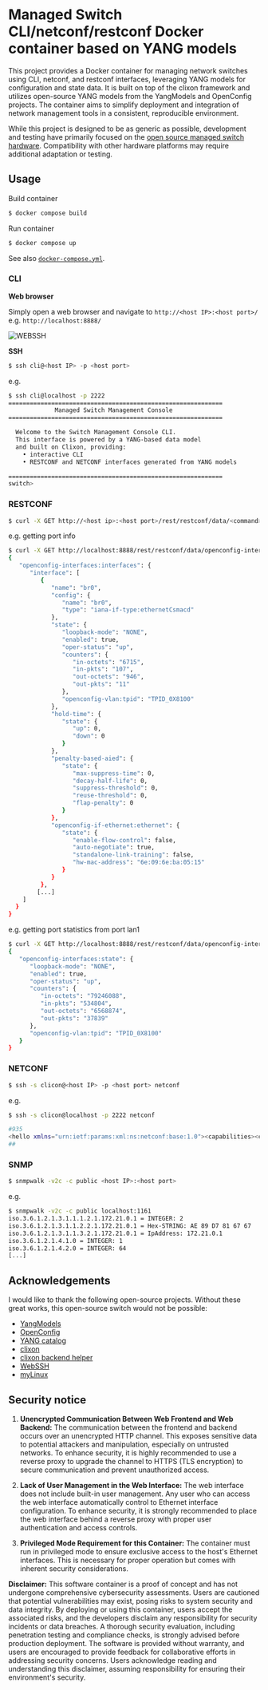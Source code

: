 
# Managed Switch CLI/netconf/restconf Docker container based on YANG models

This project provides a Docker container for managing network switches using CLI, netconf, and restconf interfaces, leveraging YANG models for configuration and state data. It is built on top of the clixon framework and utilizes open-source YANG models from the YangModels and OpenConfig projects. The container aims to simplify deployment and integration of network management tools in a consistent, reproducible environment.

While this project is designed to be as generic as possible, development and testing have primarily focused on the [open source managed switch hardware](https://github.com/AlbrechtL/rpi-managed-switch-4-port). Compatibility with other hardware platforms may require additional adaptation or testing.

## Usage

Build container

```bash
$ docker compose build
```

Run container

```bash
$ docker compose up
```

See also [`docker-compose.yml`](https://github.com/AlbrechtL/managed-switch-yang-netconf-cli-docker/blob/main/docker-compose.yml).


### CLI

**Web browser**

Simply open a web browser and navigate to `http://<host IP>:<host port>/` e.g. `http://localhost:8888/`

![WEBSSH](pictures/screenshot-web-interface.png)

**SSH**

```bash
$ ssh cli@<host IP> -p <host port> 
```
e.g. 

```bash
$ ssh cli@localhost -p 2222
============================================================
             Managed Switch Management Console
============================================================

  Welcome to the Switch Management Console CLI.
  This interface is powered by a YANG-based data model
  and built on Clixon, providing:
    • interactive CLI
    • RESTCONF and NETCONF interfaces generated from YANG models

============================================================
switch>
```

### RESTCONF

```bash
$ curl -X GET http://<host ip>:<host port>/rest/restconf/data/<command>
```

e.g. getting port info

```bash
$ curl -X GET http://localhost:8888/rest/restconf/data/openconfig-interfaces:interfaces
{
   "openconfig-interfaces:interfaces": {
      "interface": [
         {
            "name": "br0",
            "config": {
               "name": "br0",
               "type": "iana-if-type:ethernetCsmacd"
            },
            "state": {
               "loopback-mode": "NONE",
               "enabled": true,
               "oper-status": "up",
               "counters": {
                  "in-octets": "6715",
                  "in-pkts": "107",
                  "out-octets": "946",
                  "out-pkts": "11"
               },
               "openconfig-vlan:tpid": "TPID_0X8100"
            },
            "hold-time": {
               "state": {
                  "up": 0,
                  "down": 0
               }
            },
            "penalty-based-aied": {
               "state": {
                  "max-suppress-time": 0,
                  "decay-half-life": 0,
                  "suppress-threshold": 0,
                  "reuse-threshold": 0,
                  "flap-penalty": 0
               }
            },
            "openconfig-if-ethernet:ethernet": {
               "state": {
                  "enable-flow-control": false,
                  "auto-negotiate": true,
                  "standalone-link-training": false,
                  "hw-mac-address": "6e:09:6e:ba:05:15"
               }
            }
         },
        [...]
    ]
  }
}
```

e.g. getting port statistics from port lan1

```bash
$ curl -X GET http://localhost:8888/rest/restconf/data/openconfig-interfaces:interfaces/interface=lan1/state
{
   "openconfig-interfaces:state": {
      "loopback-mode": "NONE",
      "enabled": true,
      "oper-status": "up",
      "counters": {
         "in-octets": "79246088",
         "in-pkts": "534804",
         "out-octets": "6568874",
         "out-pkts": "37839"
      },
      "openconfig-vlan:tpid": "TPID_0X8100"
   }
}
```

### NETCONF

```bash
$ ssh -s clicon@<host IP> -p <host port> netconf
```
e.g. 

```bash
$ ssh -s clicon@localhost -p 2222 netconf

#935
<hello xmlns="urn:ietf:params:xml:ns:netconf:base:1.0"><capabilities><capability>urn:ietf:params:netconf:base:1.1</capability><capability>urn:ietf:params:netconf:base:1.0</capability><capability>urn:ietf:params:netconf:capability:yang-library:1.1?revision=2019-01-04&amp;module-set-id=0</capability><capability>urn:ietf:params:netconf:capability:candidate:1.0</capability><capability>urn:ietf:params:netconf:capability:validate:1.1</capability><capability>urn:ietf:params:netconf:capability:startup:1.0</capability><capability>urn:ietf:params:netconf:capability:xpath:1.0</capability><capability>urn:ietf:params:netconf:capability:with-defaults:1.0?basic-mode=explicit&amp;also-supported=report-all,trim,report-all-tagged</capability><capability>urn:ietf:params:netconf:capability:notification:1.0</capability><capability>urn:ietf:params:xml:ns:yang:ietf-netconf-monitoring</capability></capabilities><session-id>2</session-id></hello>
##
```

### SNMP

```bash
$ snmpwalk -v2c -c public <host IP>:<host port> 
```

e.g. 

```bash
$ snmpwalk -v2c -c public localhost:1161
iso.3.6.1.2.1.3.1.1.1.2.1.172.21.0.1 = INTEGER: 2
iso.3.6.1.2.1.3.1.1.2.2.1.172.21.0.1 = Hex-STRING: AE 89 D7 81 67 67 
iso.3.6.1.2.1.3.1.1.3.2.1.172.21.0.1 = IpAddress: 172.21.0.1
iso.3.6.1.2.1.4.1.0 = INTEGER: 1
iso.3.6.1.2.1.4.2.0 = INTEGER: 64
[...]
```

## Acknowledgements

I would like to thank the following open-source projects. Without these great works, this open-source switch would not be possible:  
* [YangModels](https://github.com/YangModels/yang)
* [OpenConfig](https://github.com/openconfig/public)
* [YANG catalog](https://www.yangcatalog.org/YANG-modules/)
* [clixon](https://www.clicon.org/)  
* [clixon backend helper](https://github.com/MontaVista-OpenSourceTechnology/clixon-backend-helper)  
* [WebSSH](https://github.com/huashengdun/webssh) 
* [myLinux](https://github.com/troglobit/myLinux/tree/0137fa54802c3a272333362327cb442f9e8d7b35/src/mech/src/ietf-interfaces) 


## Security notice
1. **Unencrypted Communication Between Web Frontend and Web Backend:**
The communication between the frontend and backend occurs over an unencrypted HTTP channel. This exposes sensitive data to potential attackers and manipulation, especially on untrusted networks. To enhance security, it is highly recommended to use a reverse proxy to upgrade the channel to HTTPS (TLS encryption) to secure communication and prevent unauthorized access.

2. **Lack of User Management in the Web Interface:**
The web interface does not include built-in user management. Any user who can access the web interface automatically control to Ethernet interface configuration. To enhance security, it is strongly recommended to place the web interface behind a reverse proxy with proper user authentication and access controls.

3. **Privileged Mode Requirement for this Container:**
The container must run in privileged mode to ensure exclusive access to the host's Ethernet interfaces. This is necessary for proper operation but comes with inherent security considerations.

**Disclaimer:** This software container is a proof of concept and has not undergone comprehensive cybersecurity assessments. Users are cautioned that potential vulnerabilities may exist, posing risks to system security and data integrity. By deploying or using this container, users accept the associated risks, and the developers disclaim any responsibility for security incidents or data breaches. A thorough security evaluation, including penetration testing and compliance checks, is strongly advised before production deployment. The software is provided without warranty, and users are encouraged to provide feedback for collaborative efforts in addressing security concerns. Users acknowledge reading and understanding this disclaimer, assuming responsibility for ensuring their environment's security.
